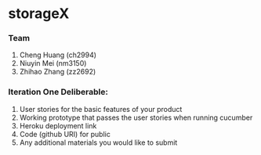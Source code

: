 # storageX
### Team
1.  Cheng Huang (ch2994)
2.  Niuyin Mei (nm3150)
3.  Zhihao Zhang (zz2692)

### Iteration One Deliberable:
1.  User stories for the basic features of your product
2.  Working prototype that passes the user stories when running cucumber
3.  Heroku deployment link
4.  Code (github URI) for public
5.  Any additional materials you would like to submit

